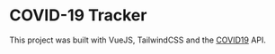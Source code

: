 # COVID-19 Tracker

This project was built with VueJS, TailwindCSS and the [COVID19](https://covid19api.com/) API.

